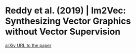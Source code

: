 # Reddy et al. (2019) | Im2Vec: Synthesizing Vector Graphics without Vector Supervision

[arXiv URL to the paper](https://arxiv.org/abs/2102.02798)